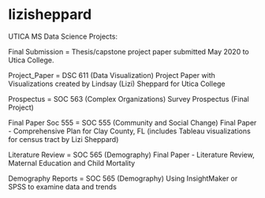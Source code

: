 # lizisheppard
UTICA MS Data Science Projects: 

Final Submission = Thesis/capstone project paper submitted May 2020 to Utica College.

Project_Paper = DSC 611 (Data Visualization) Project Paper with Visualizations created by Lindsay (Lizi) Sheppard for Utica College

Prospectus = SOC 563 (Complex Organizations) Survey Prospectus (Final Project)

Final Paper Soc 555 = SOC 555 (Community and Social Change) Final Paper - Comprehensive Plan for Clay County, FL (includes Tableau visualizations for census tract by Lizi Sheppard)

Literature Review = SOC 565 (Demography) Final Paper - Literature Review, Maternal Education and Child Mortality

Demography Reports = SOC 565 (Demography) Using InsightMaker or SPSS to examine data and trends
